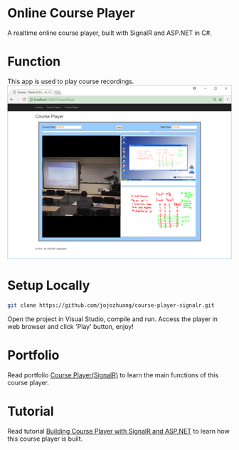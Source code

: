 # Online Course Player
A realtime online course player, built with SignalR and ASP.NET in C#.

# Function
This app is used to play course recordings.
![image](/public/drag.png)

# Setup Locally
```bash
git clone https://github.com/jojozhuang/course-player-signalr.git
```
Open the project in Visual Studio, compile and run. Access the player in web browser and click 'Play' button, enjoy!

# Portfolio
Read portfolio [Course Player(SignalR)](https://jojozhuang.github.io/portfolio/course-player-signalr/) to learn the main functions of this course player.

# Tutorial
Read tutorial [Building Course Player with SignalR and ASP.NET](https://jojozhuang.github.io/tutorial/react-app/building-course-player-with-signalr-and-aspnet/) to learn how this course player is built.
